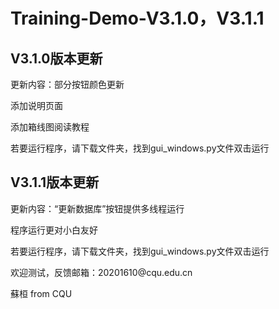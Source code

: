 # Training-Demo-V3.1.0，V3.1.1
<h2>V3.1.0版本更新</h2>
<p>更新内容：部分按钮颜色更新</p>
<p>添加说明页面</p>
<p>添加箱线图阅读教程</p>
<p></p>
<p>若要运行程序，请下载文件夹，找到gui_windows.py文件双击运行</p>
<h2>V3.1.1版本更新</h2>
<p>更新内容：“更新数据库”按钮提供多线程运行</p>
<p>程序运行更对小白友好</p>
<p></p>
<p>若要运行程序，请下载文件夹，找到gui_windows.py文件双击运行</p>
<p>欢迎测试，反馈邮箱：20201610@cqu.edu.cn</p>
<p>蘇桓 from CQU</p>
